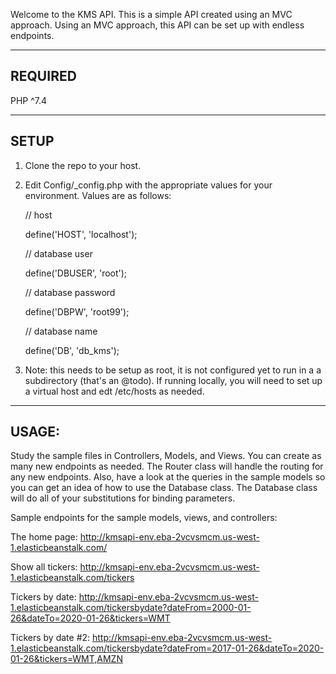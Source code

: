 Welcome to the KMS API.
This is a simple API created using an MVC approach.
Using an MVC approach, this API can be set up with endless endpoints.

-------------------------------------------------------------------
REQUIRED
-------------------------------------------------------------------
PHP ^7.4

-------------------------------------------------------------------
SETUP
-------------------------------------------------------------------
1) Clone the repo to your host.

2) Edit Config/_config.php with the appropriate values for your environment.
   Values are as follows:

   // host

   define('HOST', 'localhost');

   // database user

   define('DBUSER', 'root');

   // database password

   define('DBPW', 'root99');

   // database name

   define('DB', 'db_kms');

3) Note: this needs to be setup as root, it is not configured yet to run in a
   a subdirectory (that's an @todo). If running locally, you will need to set up
   a virtual host and edt /etc/hosts as needed.


-------------------------------------------------------------------
USAGE:
-------------------------------------------------------------------

Study the sample files in Controllers, Models, and Views.
You can create as many new endpoints as needed. The Router class
will handle the routing for any new endpoints. Also, have a
look at the queries in the sample models so you can get an
idea of how to use the Database class. The Database class
will do all of your substitutions for binding parameters.

Sample endpoints for the sample models, views, and controllers:

The home page:
http://kmsapi-env.eba-2vcvsmcm.us-west-1.elasticbeanstalk.com/

Show all tickers:
http://kmsapi-env.eba-2vcvsmcm.us-west-1.elasticbeanstalk.com/tickers

Tickers by date:
http://kmsapi-env.eba-2vcvsmcm.us-west-1.elasticbeanstalk.com/tickersbydate?dateFrom=2000-01-26&dateTo=2020-01-26&tickers=WMT

Tickers by date #2: http://kmsapi-env.eba-2vcvsmcm.us-west-1.elasticbeanstalk.com/tickersbydate?dateFrom=2017-01-26&dateTo=2020-01-26&tickers=WMT,AMZN
